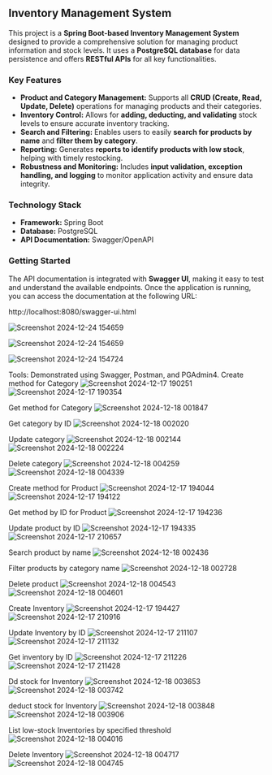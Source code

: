 ## Inventory Management System

This project is a **Spring Boot-based Inventory Management System** designed to provide a comprehensive solution for managing product information and stock levels. It uses a **PostgreSQL database** for data persistence and offers **RESTful APIs** for all key functionalities.


### Key Features

* **Product and Category Management:** Supports all **CRUD (Create, Read, Update, Delete)** operations for managing products and their categories.
* **Inventory Control:** Allows for **adding, deducting, and validating** stock levels to ensure accurate inventory tracking.
* **Search and Filtering:** Enables users to easily **search for products by name** and **filter them by category**.
* **Reporting:** Generates **reports to identify products with low stock**, helping with timely restocking.
* **Robustness and Monitoring:** Includes **input validation, exception handling, and logging** to monitor application activity and ensure data integrity.


### Technology Stack

* **Framework:** Spring Boot
* **Database:** PostgreSQL
* **API Documentation:** Swagger/OpenAPI


### Getting Started

The API documentation is integrated with **Swagger UI**, making it easy to test and understand the available endpoints. Once the application is running, you can access the documentation at the following URL:

http://localhost:8080/swagger-ui.html

![Screenshot 2024-12-24 154659](https://github.com/user-attachments/assets/4ef7a507-e631-4a6c-8856-8297c32ebd15)

![Screenshot 2024-12-24 154659](https://github.com/user-attachments/assets/d5a213f4-8c26-44ac-b0b4-1f96f6c2b574)

![Screenshot 2024-12-24 154724](https://github.com/user-attachments/assets/7dcabd48-eaad-4c9c-bb6e-77ecfb3e4c9d)






Tools: Demonstrated using Swagger, Postman, and PGAdmin4.
Create method for Category
![Screenshot 2024-12-17 190251](https://github.com/user-attachments/assets/69e99a4f-9d7b-4f0a-b322-cbcfe8b563fb)
![Screenshot 2024-12-17 190354](https://github.com/user-attachments/assets/e2a00fa3-04a3-40b3-a359-273c1171166c)






Get method for Category
![Screenshot 2024-12-18 001847](https://github.com/user-attachments/assets/38357f5a-6e81-4e56-aac4-af26cd86232b)






Get category by ID
![Screenshot 2024-12-18 002020](https://github.com/user-attachments/assets/7ffad385-441b-4365-8c63-73bedc21d765)







Update category
![Screenshot 2024-12-18 002144](https://github.com/user-attachments/assets/0562db1c-2b08-4df6-b732-81018d594b4b)
![Screenshot 2024-12-18 002224](https://github.com/user-attachments/assets/6ca7d91b-e4d2-44fb-ae97-7b1b2c93efd5)








Delete category
![Screenshot 2024-12-18 004259](https://github.com/user-attachments/assets/a3ae23cf-4816-4550-9211-8b17254698ee)
![Screenshot 2024-12-18 004339](https://github.com/user-attachments/assets/4723665c-5af2-4826-b0ee-f5cc578673fe)







Create method for Product
![Screenshot 2024-12-17 194044](https://github.com/user-attachments/assets/ee117866-d692-4b2c-9b4d-8e01006a0d07)
![Screenshot 2024-12-17 194122](https://github.com/user-attachments/assets/8e3e378e-8d93-449c-803b-7ee0bf8b9428)







Get method by ID for Product 
![Screenshot 2024-12-17 194236](https://github.com/user-attachments/assets/94adff6c-a52b-46b5-869d-06c89c1c35ed)







Update product by ID
![Screenshot 2024-12-17 194335](https://github.com/user-attachments/assets/ebac66b5-7b05-4f10-b428-5ac9b28dc4ba)
![Screenshot 2024-12-17 210657](https://github.com/user-attachments/assets/3566229b-b2c2-4542-b2f2-1090ba7b4fc5)






Search product by name
![Screenshot 2024-12-18 002436](https://github.com/user-attachments/assets/c1e48097-9661-4114-b25c-332ab5c98e6c)








Filter products by category name
![Screenshot 2024-12-18 002728](https://github.com/user-attachments/assets/782c5062-eff4-4bd3-8d2b-c0e698e39fa8)








Delete product
![Screenshot 2024-12-18 004543](https://github.com/user-attachments/assets/7fb2f27e-2306-4f73-9da2-2bd31f1880d2)
![Screenshot 2024-12-18 004601](https://github.com/user-attachments/assets/0841a57c-5355-4ec3-b6ee-caa7cbb218e6)







Create Inventory
![Screenshot 2024-12-17 194427](https://github.com/user-attachments/assets/ffbd19a6-5fdd-4a5b-b8b5-6876eaf57f27)
![Screenshot 2024-12-17 210916](https://github.com/user-attachments/assets/149ae728-b9d9-49e6-a1c1-dabdbb5e2497)







Update Inventory by ID
![Screenshot 2024-12-17 211107](https://github.com/user-attachments/assets/a660031b-7fd8-44bf-95f9-9e351266f123)
![Screenshot 2024-12-17 211132](https://github.com/user-attachments/assets/b9053ec9-fbab-4222-a77f-45f7323ba522)







Get inventory by ID
![Screenshot 2024-12-17 211226](https://github.com/user-attachments/assets/4ea849e7-7962-4259-b58c-e53ab7a4d4df)
![Screenshot 2024-12-17 211428](https://github.com/user-attachments/assets/2064e638-0999-4d30-bcdd-7c950cbb2b0a)






Dd stock for Inventory
![Screenshot 2024-12-18 003653](https://github.com/user-attachments/assets/0b089648-7286-4467-b8ca-4f6060b981fd)
![Screenshot 2024-12-18 003742](https://github.com/user-attachments/assets/94533f23-9437-42bb-8453-36a195e4e360)






deduct stock for Inventory
![Screenshot 2024-12-18 003848](https://github.com/user-attachments/assets/f8b7efa8-efb9-42be-b9da-29f5ed836e2b)
![Screenshot 2024-12-18 003906](https://github.com/user-attachments/assets/d9a4b0a6-60b5-4252-843c-7db6f434fa8d)







List low-stock Inventories by specified threshold
![Screenshot 2024-12-18 004016](https://github.com/user-attachments/assets/cd98646b-65ae-4b51-aadc-5a0259863135)





Delete Inventory
![Screenshot 2024-12-18 004717](https://github.com/user-attachments/assets/523688f6-c612-49f6-9397-0a327411319c)
![Screenshot 2024-12-18 004745](https://github.com/user-attachments/assets/3aad0739-3928-4423-ad01-a45c6981daf9)












